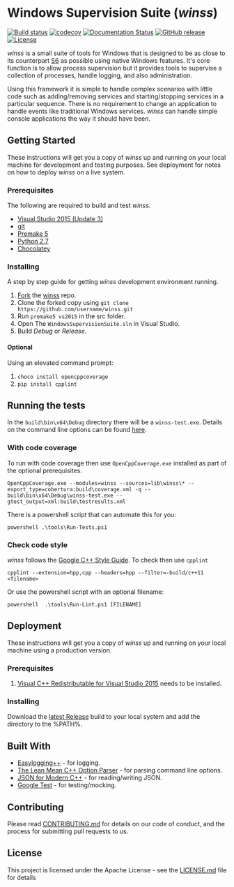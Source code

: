 # Windows Supervision Suite (*winss*)

[![Build status](https://ci.appveyor.com/api/projects/status/3f2rxoh1sqfro4gk?svg=true)](https://ci.appveyor.com/project/keithhendry/winss-f91wg)
[![codecov](https://codecov.io/gh/Morgan-Stanley/winss/branch/master/graph/badge.svg)](https://codecov.io/gh/Morgan-Stanley/winss)
[![Documentation Status](https://readthedocs.org/projects/winss/badge/?version=latest)](http://winss.readthedocs.io/en/latest/?badge=latest)
[![GitHub release](https://img.shields.io/github/release/Morgan-Stanley/winss.svg)](https://github.com/Morgan-Stanley/winss/releases/latest)
[![License](https://img.shields.io/badge/License-Apache%202.0-blue.svg)](https://opensource.org/licenses/Apache-2.0)

*winss* is a small suite of tools for Windows that is designed to be as close to
its counterpart [S6](http://skarnet.org/software/s6/) as possible using native
Windows features. It's core function is to allow process supervision but it
provides tools to supervise a collection of processes, handle logging, and
also administration.

Using this framework it is simple to handle complex scenarios with little code
such as  adding/removing services and starting/stopping services in a particular
sequence. There is no requirement to change an application to handle events
like traditional Windows services. *winss* can handle simple console applications
the way it should have been.

## Getting Started

These instructions will get you a copy of *winss* up and running on your local
machine for development and testing purposes. See deployment for notes on
how to deploy *winss* on a live system.

### Prerequisites

The following are required to build and test *winss*.

* [Visual Studio 2015 (Update 3)](https://www.visualstudio.com/downloads/)
* [git](https://git-scm.com/download/win)
* [Premake 5](https://premake.github.io/download.html)
* [Python 2.7](https://www.python.org/downloads/)
* [Chocolatey](https://chocolatey.org/install)

### Installing

A step by step guide for getting *winss* development environment running.

1. [Fork](https://help.github.com/articles/fork-a-repo/) the
   [winss](https://github.com/Morgan-Stanley/winss) repo.
2. Clone the forked copy using `git clone https://github.com/username/winss.git`
3. Run `premake5 vs2015` in the src folder.
4. Open The `WindowsSupervisionSuite.sln` in Visual Studio.
5. Build *Debug* or *Release*.

#### Optional

Using an elevated command prompt:

1. `choco install opencppcoverage`
2. `pip install cpplint`

## Running the tests

In the `build\bin\x64\Debug` directory there will be a `winss-test.exe`.
Details on the command line options can be found [here](https://github.com/google/googletest/blob/master/googletest/docs/AdvancedGuide.md#running-test-programs-advanced-options).

### With code coverage

To run with code coverage then use `OpenCppCoverage.exe` installed as part of
the optional prerequisites.

```
OpenCppCoverage.exe --modules=winss --sources=lib\winss\* --export_type=cobertura:build\coverage.xml -q -- build\bin\x64\Debug\winss-test.exe --gtest_output=xml:build\testresults.xml
```

There is a powershell script that can automate this for you:

```
powershell .\tools\Run-Tests.ps1
```

### Check code style

*winss* follows the [Google C++ Style Guide](https://google.github.io/styleguide/cppguide.html).
To check then use `cpplint`

```
cpplint --extension=hpp,cpp --headers=hpp --filter=-build/c++11 <filename>
```

Or use the powershell script with an optional filename:

```
powershell  .\tools\Run-Lint.ps1 [FILENAME]
```

## Deployment

These instructions will get you a copy of *winss* up and running on your local
machine using a production version.

### Prerequisites

1. [Visual C++ Redistributable for Visual Studio 2015](https://www.microsoft.com/en-us/download/details.aspx?id=48145)
   needs to be installed.

### Installing

Download the [latest Release](https://github.com/Morgan-Stanley/winss/releases/latest)
build to your local system and add the directory to the %PATH%.

## Built With

* [Easylogging++](https://github.com/easylogging/easyloggingpp) - for logging.
* [The Lean Mean C++ Option Parser](http://optionparser.sourceforge.net/) -
  for parsing command line options.
* [JSON for Modern C++](https://github.com/nlohmann/json) - for reading/writing
  JSON.
* [Google Test](https://github.com/google/googletest) - for testing/mocking.

## Contributing

Please read [CONTRIBUTING.md](CONTRIBUTING.md) for details on our code of
conduct, and the process for submitting pull requests to us.

## License

This project is licensed under the Apache License - see the
[LICENSE.md](LICENSE.md) file for details
